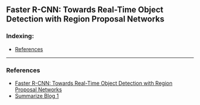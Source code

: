 ## Faster R-CNN: Towards Real-Time Object Detection with Region Proposal Networks

### Indexing:
- [References](#References)
---
### References
- [Faster R-CNN: Towards Real-Time Object Detection with Region Proposal Networks](https://arxiv.org/pdf/1506.01497.pdf)
- [Summarize Blog 1](https://zhuanlan.zhihu.com/p/31426458)
